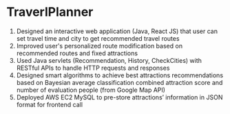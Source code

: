 # TraverlPlanner
1. Designed an interactive web application (Java, React JS) that user can set travel time and city to get recommended travel routes
2. Improved user's personalized route modification based on recommended routes and fixed attractions
3. Used Java servlets (Recommendation, History, CheckCities) with RESTful APIs to handle HTTP requests and responses
4. Designed smart algorithms to achieve best attractions recommendations based on Bayesian average classification combined attraction score and number of evaluation people (from Google
Map API)
5. Deployed AWS EC2 MySQL to pre-store attractions’ information in JSON format for frontend call

